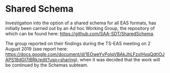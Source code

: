 # Shared Schema 

Investigation into the option of a shared schema for all EAS formats, has initially been carried out by an Ad hoc Working 
Group, the repository of which can be found here: https://github.com/SAA-SDT/SharedSchema. 

The group reported on their findings during the TS-EAS meeting on 2 August 2019 
(see report here: https://docs.google.com/document/d/1EOweYvPolqVBAkJhLFzxIHxqQdtIOJAPS18dGI7IBRk/edit?usp=sharing), when it 
was decided that the work will be continued by the Schemas subteam. 


